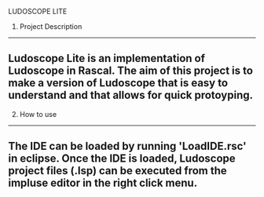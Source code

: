 LUDOSCOPE LITE

1. Project Description
--------------------------------------------------------------------------------
Ludoscope Lite is an implementation of Ludoscope in Rascal. The aim of this
project is to make a version of Ludoscope that is easy to understand and
that allows for quick protoyping.
--------------------------------------------------------------------------------

2. How to use
--------------------------------------------------------------------------------
The IDE can be loaded by running 'LoadIDE.rsc' in eclipse. Once the IDE is
loaded, Ludoscope project files (.lsp) can be executed from the impluse editor
in the right click menu.
--------------------------------------------------------------------------------
